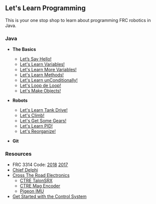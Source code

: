 ## Let's Learn Programming

This is your one stop shop to learn about programming FRC robotics in Java. 

### Java
 - **The Basics**
     - [Let’s Say Hello!](Java/nonrobot/HelloWorld.md)
     - [Let's Learn Variables!](Java/nonrobot/Variables.md)
     - [Let's Learn More Variables!](Java/nonrobot/MoreVariables.md)
     - [Let's Learn Methods!](Java/nonrobot/Methods.md)
     - [Let's Learn unConditionally!](Java/nonrobot/Conditionals.md)
     - [Let's Loop de Loop!](Java/nonrobot/Loops.md)
     - [Let's Make Objects!](Java/nonrobot/Objects.md)

 - **Robots**
     - [Let's Learn Tank Drive!](Java/robot/Tank.md)
     - [Let's Climb!](Java/robot/Climb.md)
     - [Let's Get Some Gears!](Java/robot/Gears.md)
     - [Let's Learn PID!](Java/robot/PID.md)
     - [Let's Reorganize!](Java/robot/Reorg.md)

 - **Git**
 

### Resources
* FRC 3314 Code: [2018](https://github.com/Team3314/2018-Code) [2017](https://github.com/Team3314/2017-code) 
* [Chief Delphi](https://www.chiefdelphi.com/forums/portal.php)
* [Cross The Road Electronics](http://www.ctr-electronics.com/)
    * [CTRE TalonSRX](http://www.ctr-electronics.com/talon-srx.html)
    * [CTRE Mag Encoder](http://www.ctr-electronics.com/srx-magnetic-encoder.html)
    * [Pigeon IMU](http://www.ctr-electronics.com/gadgeteer-imu-module-pigeon.html)
* [Get Started with the Control System](http://wpilib.screenstepslive.com/s/currentCS)
